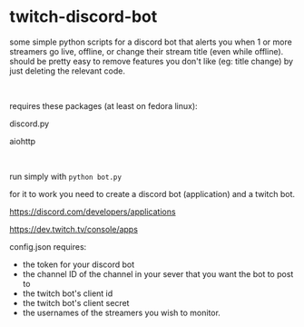 # twitch-discord-bot
some simple python scripts for a discord bot that alerts you when 1 or more streamers go live, offline, or change their stream title (even while offline).
should be pretty easy to remove features you don't like (eg: title change) by just deleting the relevant code.

 <br />

requires these packages (at least on fedora linux):

discord.py

aiohttp

 <br/>

run simply with `python bot.py`

for it to work you need to create a discord bot (application) and a twitch bot.

https://discord.com/developers/applications

https://dev.twitch.tv/console/apps

config.json requires:
- the token for your discord bot
- the channel ID of the channel in your sever that you want the bot to post to
- the twitch bot's client id
- the twitch bot's client secret
- the usernames of the streamers you wish to monitor.
